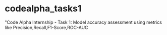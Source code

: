 # codealpha_tasks1
"Code Alpha Internship - Task 1: Model accuracy assessment using metrics like Precision,Recall,F1-Score,ROC-AUC
